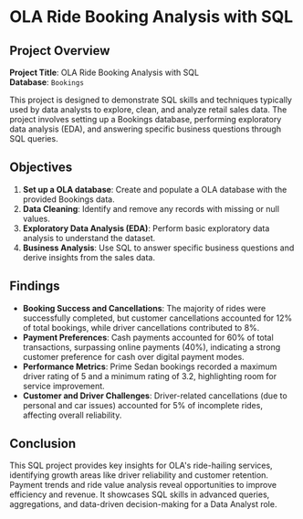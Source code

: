 # OLA Ride Booking Analysis with SQL

## Project Overview

**Project Title**: OLA Ride Booking Analysis with SQL    
**Database**: `Bookings`

This project is designed to demonstrate SQL skills and techniques typically used by data analysts to explore, clean, and analyze retail sales data. The project involves setting up a Bookings database, performing exploratory data analysis (EDA), and answering specific business questions through SQL queries.

## Objectives

1. **Set up a OLA database**: Create and populate a OLA database with the provided Bookings data.
2. **Data Cleaning**: Identify and remove any records with missing or null values.
3. **Exploratory Data Analysis (EDA)**: Perform basic exploratory data analysis to understand the dataset.
4. **Business Analysis**: Use SQL to answer specific business questions and derive insights from the sales data.



## Findings

- **Booking Success and Cancellations**: The majority of rides were successfully completed, but customer cancellations accounted for 12% of total bookings, while 
                                         driver cancellations contributed to 8%.
- **Payment Preferences**: Cash payments accounted for 60% of total transactions, surpassing online payments (40%), indicating a strong customer preference for 
                           cash over digital payment modes.
- **Performance Metrics**: Prime Sedan bookings recorded a maximum driver rating of 5 and a minimum rating of 3.2, highlighting room for service improvement.
- **Customer and Driver Challenges**: Driver-related cancellations (due to personal and car issues) accounted for 5% of incomplete rides, affecting overall reliability.


## Conclusion

This SQL project provides key insights for OLA's ride-hailing services, identifying growth areas like driver reliability and customer retention. Payment trends and ride value analysis reveal opportunities to improve efficiency and revenue. It showcases SQL skills in advanced queries, aggregations, and data-driven decision-making for a Data Analyst role.


